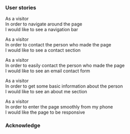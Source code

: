 ### User stories
As a visitor<br>
In order to navigate around the page<br>
I would like to see a navigation bar<br>

As a visitor<br>
In order to contact the person who made the page<br>
I would like to see a contact section<br>

As a visitor<br>
In order to easily contact the person who made the page<br>
I would like to see an email contact form<br>

As a visitor<br>
In order to get some basic information about the person<br>
I would like to see an about me section<br>

As a visitor<br>
In order to enter the page smoothly from my phone<br>
I would like the page to be responsive<br>

### Acknowledge